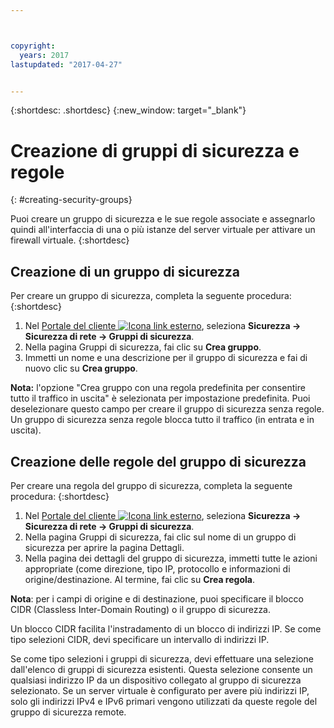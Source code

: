 ```yaml
---



copyright:
  years: 2017
lastupdated: "2017-04-27"


---
```


{:shortdesc: .shortdesc}
{:new_window: target="_blank"}


# Creazione di gruppi di sicurezza e regole 
{: #creating-security-groups}

Puoi creare un gruppo di sicurezza e le sue regole associate e assegnarlo quindi all'interfaccia di una o più istanze del server virtuale per attivare un firewall virtuale.
{:shortdesc}

## Creazione di un gruppo di sicurezza

Per creare un gruppo di sicurezza, completa la seguente procedura:
{:shortdesc}
 
1. Nel [Portale del cliente ![Icona link esterno](../../icons/launch-glyph.svg "Icona link esterno")](https://control.softlayer.com/), seleziona **Sicurezza -> Sicurezza di rete -> Gruppi di sicurezza**.
2. Nella pagina Gruppi di sicurezza, fai clic su **Crea gruppo**.
3. Immetti un nome e una descrizione per il gruppo di sicurezza e fai di nuovo clic su **Crea gruppo**.

**Nota:** l'opzione "Crea gruppo con una regola predefinita per consentire tutto il traffico in uscita" è selezionata per impostazione predefinita. Puoi deselezionare questo campo per creare il gruppo di sicurezza senza regole. Un gruppo di sicurezza senza regole blocca tutto il traffico (in entrata e in uscita).

## Creazione delle regole del gruppo di sicurezza

Per creare una regola del gruppo di sicurezza, completa la seguente procedura:
{:shortdesc}

1. Nel [Portale del cliente ![Icona link esterno](../../icons/launch-glyph.svg "Icona link esterno")](https://control.softlayer.com/), seleziona **Sicurezza -> Sicurezza di rete -> Gruppi di sicurezza**.
2. Nella pagina Gruppi di sicurezza, fai clic sul nome di un gruppo di sicurezza per aprire la pagina Dettagli.
3. Nella pagina dei dettagli del gruppo di sicurezza, immetti tutte le azioni appropriate (come direzione, tipo IP, protocollo e informazioni di origine/destinazione. Al termine, fai clic su **Crea regola**.

**Nota**: per i campi di origine e di destinazione, puoi specificare il blocco CIDR (Classless Inter-Domain Routing) o il gruppo di sicurezza. 

Un blocco CIDR facilita l'instradamento di un blocco di indirizzi IP.  Se come tipo selezioni CIDR, devi specificare un intervallo di indirizzi IP. 

Se come tipo selezioni i gruppi di sicurezza, devi effettuare una selezione dall'elenco di gruppi di sicurezza esistenti. Questa selezione consente un qualsiasi indirizzo IP da un dispositivo collegato al gruppo di sicurezza selezionato. Se un server virtuale è configurato per avere più indirizzi IP, solo gli indirizzi IPv4 e IPv6 primari vengono utilizzati da queste regole del gruppo di sicurezza remote.
